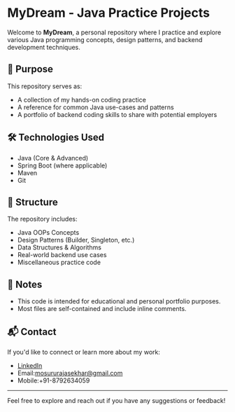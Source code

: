 # MyDream - Java Practice Projects

Welcome to **MyDream**, a personal repository where I practice and explore various Java programming concepts, design patterns, and backend development techniques.

## 📌 Purpose

This repository serves as:
- A collection of my hands-on coding practice
- A reference for common Java use-cases and patterns
- A portfolio of backend coding skills to share with potential employers

## 🛠️ Technologies Used

- Java (Core & Advanced)
- Spring Boot (where applicable)
- Maven
- Git

## 📁 Structure

The repository includes:
- Java OOPs Concepts
- Design Patterns (Builder, Singleton, etc.)
- Data Structures & Algorithms
- Real-world backend use cases
- Miscellaneous practice code

## 📄 Notes

- This code is intended for educational and personal portfolio purposes.
- Most files are self-contained and include inline comments.

## 📬 Contact

If you'd like to connect or learn more about my work:
- [LinkedIn](https://www.linkedin.com/in/rajasekhar-mosuru-04783861/)
- Email:mosururajasekhar@gmail.com
- Mobile:+91-8792634059

---

Feel free to explore and reach out if you have any suggestions or feedback!
